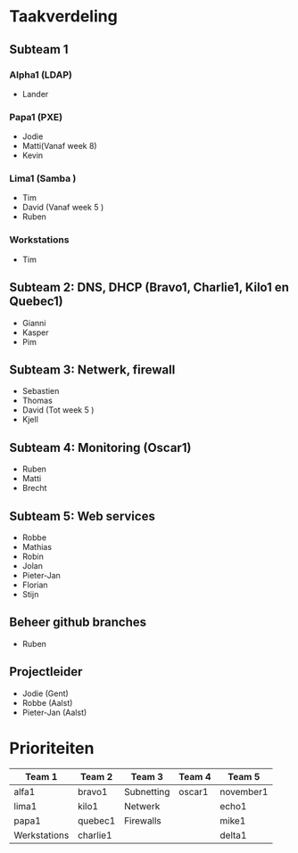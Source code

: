 # Taakverdeling

## Subteam 1

### Alpha1 (LDAP)
- Lander

### Papa1 (PXE)
- Jodie
- Matti(Vanaf week 8)
- Kevin

### Lima1 (Samba )
- Tim
- David (Vanaf week 5 )
- Ruben

### Workstations
- Tim

## Subteam 2: DNS, DHCP (Bravo1, Charlie1, Kilo1 en Quebec1)
- Gianni
- Kasper
- Pim

## Subteam 3: Netwerk, firewall

- Sebastien
- Thomas
- David (Tot week 5 )
- Kjell

## Subteam 4: Monitoring (Oscar1)
- Ruben
- Matti
- Brecht

## Subteam 5: Web services
- Robbe
- Mathias
- Robin
- Jolan
- Pieter-Jan
- Florian
- Stijn


## Beheer github branches
- Ruben

## Projectleider
- Jodie (Gent)
- Robbe (Aalst)
- Pieter-Jan (Aalst)

# Prioriteiten

| Team 1       | Team 2   | Team 3     | Team 4 | Team 5    |
|--------------|----------|------------|--------|-----------|
| alfa1        | bravo1   | Subnetting | oscar1 | november1 |
| lima1        | kilo1    | Netwerk    |        | echo1     |
| papa1        | quebec1  | Firewalls  |        | mike1     |
| Werkstations | charlie1 |            |        | delta1    |
